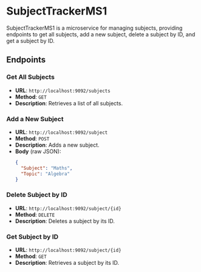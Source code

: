 # SubjectTrackerMS1

SubjectTrackerMS1 is a microservice for managing subjects, providing endpoints to get all subjects, add a new subject, delete a subject by ID, and get a subject by ID.

## Endpoints

### Get All Subjects

- **URL**: `http://localhost:9092/subjects`
- **Method**: `GET`
- **Description**: Retrieves a list of all subjects.

### Add a New Subject

- **URL**: `http://localhost:9092/subject`
- **Method**: `POST`
- **Description**: Adds a new subject.
- **Body** (raw JSON):
    ```json
    {
      "Subject": "Maths",
      "Topic": "Algebra"
    }
    ```

### Delete Subject by ID

- **URL**: `http://localhost:9092/subject/{id}`
- **Method**: `DELETE`
- **Description**: Deletes a subject by its ID.

### Get Subject by ID

- **URL**: `http://localhost:9092/subject/{id}`
- **Method**: `GET`
- **Description**: Retrieves a subject by its ID.



